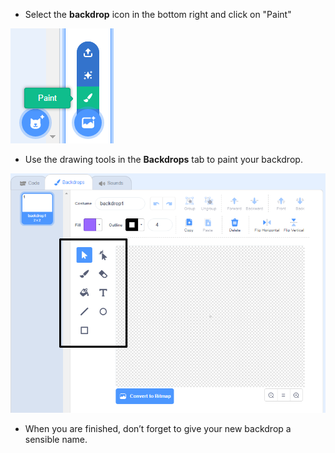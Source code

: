 + Select the **backdrop** icon in the bottom right and click on "Paint"

![paint new backdrop](images/paint_backdrop_icon.png)

+ Use the drawing tools in the **Backdrops** tab to paint your backdrop.

![drawing tools](images/paint_tools_annotated.png)

+ When you are finished, don’t forget to give your new backdrop a sensible name.